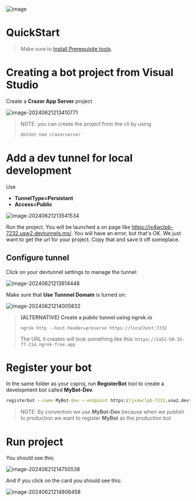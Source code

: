 

![image](https://user-images.githubusercontent.com/17789481/197238565-e3f895d0-6def-4d41-aba2-721d5432b1ef.png)

# QuickStart

>  Make sure to [Install Prerequisite tools](InstallTools.md).

# Creating a bot project from Visual Studio

Create a **Crazor App Server** project

![image-20240621213410771](C:/Users/therm/AppData/Roaming/Typora/typora-user-images/image-20240621213410771.png)

> NOTE: you can create the project from the cli by using
>
> ```cmd
> dotnet new crazorserver
> ```
>

# Add a dev tunnel for local development

Use 

* **TunnelType=Persistant** 
* **Access=Public** 

![image-20240621213541534](C:/Users/therm/AppData/Roaming/Typora/typora-user-images/image-20240621213541534.png)

Run the project. You will be launched a on page like https://jx4wclpb-7232.usw2.devtunnels.ms/. You will have an error, but that's OK. We just want to get the url for your project. Copy that and save it off someplace.

## Configure tunnel

Click on your devtunnel settings  to manage the tunnel:

![image-20240621213914448](C:/Users/therm/AppData/Roaming/Typora/typora-user-images/image-20240621213914448.png)

Make sure that **Use Tunnnel Domain** is turned on:

![image-20240621214005832](C:/Users/therm/AppData/Roaming/Typora/typora-user-images/image-20240621214005832.png)

> **(ALTERNATIVE) Create a public tunnel using ngrok.io** 
>
> ```ngrok http --host-header=preserve https://localhost:7232```
>
> The URL it creates will look something like this: ```https://1a52-50-35-77-214.ngrok-free.app```

# Register your bot 

In the same folder as your csproj, run **RegisterBot** tool to create a development bot called **MyBot-Dev**. 

```cmd
registerbot --name MyBot-Dev --endpoint https://jx4wclpb-7232.usw2.devtunnels.ms/
```

> NOTE: By convention we use **MyBot-Dev** because when we publish to production we want to register **MyBot** as the production bot

# Run project

You should see this:

![image-20240621214750538](C:/Users/therm/AppData/Roaming/Typora/typora-user-images/image-20240621214750538.png)

And if you click on the card you should see this:

![image-20240621214806458](C:/Users/therm/AppData/Roaming/Typora/typora-user-images/image-20240621214806458.png)



